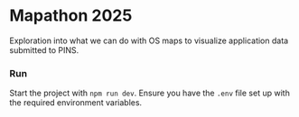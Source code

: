 # Mapathon 2025

Exploration into what we can do with OS maps to visualize application data submitted to PINS.

### Run
Start the project with `npm run dev`. Ensure you have the `.env` file set up with the required environment variables.